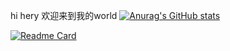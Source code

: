 hi hery
欢迎来到我的world
[![Anurag's GitHub stats](https://github-readme-stats.vercel.app/api?username=Dear-Fantasy)](https://github.com/anuraghazra/github-readme-stats)

[![Readme Card](https://github-readme-stats.vercel.app/api/pin/?username=Dear-Fantasy&Mytest)](https://github.com/anuraghazra/github-readme-stats)
